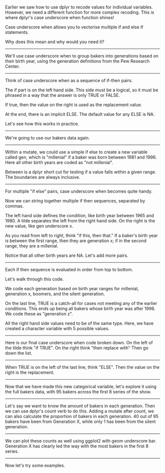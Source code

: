 Earlier we saw how to use dplyr to recode values for individual variables. However, we need a different function for more complex recoding. This is where dplyr's case underscore when function shines! 

Case underscore when allows you to vectorise multiple if and else if statements. 

Why does this mean and why would you need it?

-------

We'll use case underscore when to group bakers into generations based on their birth year, using the generation definitions from the Pew Research Center.

-------

Think of case underscore when as a sequence of if-then pairs. 

The if part is on the left hand side. This side must be a logical, so it must be phrased in a way that the answer is only TRUE or FALSE. 

If true, then the value on the right is used as the replacement value.

At the end, there is an implicit ELSE. The default value for any ELSE is NA.

Let's see how this works in practice.

-------

We're going to use our bakers data again.

-------

Within a mutate, we could use a simple if else to create a new variable called gen, which is "millenial" if a baker was born between 1981 and 1996. Here all other birth years are coded as "not millenial".

Between is a dplyr short cut for testing if a value falls within a given range. The boundaries are always inclusive.

-------

For multiple "if else" pairs, case underscore when becomes quite handy. 

Now we can string together multiple if then sequences, separated by commas. 

The left hand side defines the condition, like birth year between 1965 and 1980. A tilde separates the left from the right hand side. On the right is the new value, like gen underscore x.

As you read from left to right, think "if this, then that." If a baker's birth year is between the first range, then they are generation x; if in the second range, they are a millenial.

Notice that all other birth years are NA. Let's add more pairs.

-------

Each if then sequence is evaluated in order from top to bottom.

Let's walk through this code.

We code each generation based on birth year ranges for millenial, generation x, boomers, and the silent generation.

On the last line, TRUE is a catch-all for cases not meeting any of the earlier conditions. This ends up being all bakers whose birth year was after 1996. We code these as "generation z". 

All the right hand side values need to be of the same type. Here, we have created a character variable with 5 possible values.

-------

Here is our final case underscore when code broken down. On the left of the tilde think "if TRUE". On the right think "then replace with" Then go down the list.

-------

When TRUE is on the left of the last line, think "ELSE". Then the value on the right is the replacement.

-------

Now that we have made this new categorical variable, let's explore it using the full bakers data, with 95 bakers across the first 8 series of the show.

-------

Let's say we want to know the amount of bakers in each generation. Then we can use dplyr's count verb to do this. Adding a mutate after count, we can also calculate the proportion of bakers in each generation. 40 out of 95 bakers have been from Generation X, while only 1 has been from the silent generation.

-------

We can plot these counts as well using ggplot2 with geom underscore bar. Generation X has clearly led the way with the most bakers in the first 8 series.

-------

Now let's try some examples.
